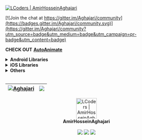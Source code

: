 <a href="https://github.com/Aghajari"><img alt="LCoders | AmirHosseinAghajari" src="https://user-images.githubusercontent.com/30867537/91563048-7738f400-e953-11ea-89f9-5d0f42deda8f.jpg"></a>

[![Join the chat at https://gitter.im/Aghajari/community](https://badges.gitter.im/Aghajari/community.svg)](https://gitter.im/Aghajari/community?utm_source=badge&utm_medium=badge&utm_campaign=pr-badge&utm_content=badge)

<!--

<img src="https://github.com/Aghajari/LogicalCircuit/raw/main/Images/1.png" alt="Chess" title="Chess" width="300" align="left" />
<br><br>

**CHECK OUT** [**LogicalCircuit**](https://github.com/Aghajari/LogicalCircuit)

<br><br><br><br><br><br>

-->

**CHECK OUT** [**AutoAnimate**](https://github.com/Aghajari/AutoAnimate)

<details><summary><b>Android Libraries</b></summary>
<p>

- [OpWear-Cam](https://github.com/Aghajari/OpWear-Cam)<br>
Communicating between Wear OS and Android devic and a sample of displaying real-time camera on the watch.
  
|Name|Version|Description|
| :---------------- | :----------------: | :---------------- |
| [AutoAnimate](https://github.com/Aghajari/AutoAnimate)|1.0.2|AutoAnimate is a custom Shared Element Transition that automatically animates your views based on Figma Smart Animate.|
| [AXPathLoadingView](https://github.com/Aghajari/AXPathLoadingView)|1.0.1|A simple android view to create loading with a Path.|
| [XmlByPass](https://github.com/Aghajari/XmlByPass)|1.0.1|Get the Highest Android UI performance! XmlByPass is an annotationProcessor library for Android which auto generates the java code of your xml layouts in Source level (before compile)|
| [AXAnimation](https://github.com/Aghajari/AXAnimation)|1.0.1|AXAnimation is an Android Library which can simply animate views and everything!|
| [AXEmojiView](https://github.com/Aghajari/AXEmojiView)|1.5.2|an advanced library which adds emoji,sticker,... support to your Android application|
| [AXMemojiView](https://github.com/Aghajari/AXMemojiView)|1.1.0|a new page for AXEmojiView which shows memoji just like stickers|
| [AXrLottie](https://github.com/Aghajari/AXrLottie)|1.4.0|AXrLottie ([rlottie](https://github.com/Samsung/rlottie)) Renders animations and vectors exported in the bodymovin JSON format.|
| [AXGraphView](https://github.com/Aghajari/AXGraphView)|1.1.0|AXGraphView creates zoomable and scrollable graphs.|
| [ZoomHelper](https://github.com/Aghajari/ZoomHelper)|1.1.0|ZoomHelper will make any view to be zoomable just like Instagram pinch-to-zoom|
| [AXParallelImageView](https://github.com/Aghajari/AXParallelImageView)|1.0.0|Parallel Line Collage ImageView.|
| [AXSpannableText](https://github.com/Aghajari/AXSpannableText)|1.0.0|Supports Hashtag(#), Mention(@), URLs, Phone, Email, Markdown,...in all TextView widgets|
| [AXPowerView](https://github.com/Aghajari/AXPowerView)|1.0.0|an Android PowerView with awesome animations and circular loading|

</p></details>
  
<details><summary><b>iOS Libraries</b></summary>
<p>
  
|Name|Version|Description|
| :---------------- | :----------------: | :---------------- |
| [iAXLayouts](https://github.com/Aghajari/iAXLayouts-iOSLayouts)|1.0.0|Let's include Android Layouts into iOS! LinearLayout-FrameLayout-RelativeLayout-ArcLayout|
| [iAXMaterialProgress](https://github.com/Aghajari/iAXMaterialProgress)|1.0.0|A material style progress wheel for iOS|

</p></details>

<details><summary><b>Others</b></summary>
<p>

- [LogicalCircuit](https://github.com/Aghajari/LogicalCircuit)<br>
A CAD tool for logic circuits.
- [Chess](https://github.com/Aghajari/Chess)<br>
A simple android chess app that follows FIDE standards.
- [AP-FinalProject](https://github.com/Aghajari/AP-FinalProject)<br>
A messaging social platform based on Discord for Desktop and Android.
- [SavedAlgorithms](https://github.com/Aghajari/SavedAlgorithms)

  
<br>

|Name|Version|Description|
| :---------------- | :----------------: | :---------------- |
| [OneLineArt](https://github.com/Aghajari/One-Line-Art)|---|One-Line Art with Python|
| [TouchView](https://github.com/Aghajari/TouchView)|---|A simple view for android, working with Path|
| [C-Collections](https://github.com/Aghajari/C-Collections)|1.1.0|Java collections and lists for C|
| [MathParser](https://github.com/Aghajari/MathParser)|1.0.0|A simple but powerful open-source math tool that parses and evaluates algebraic expressions (Java)|
| [Mr. Jack](https://github.com/Aghajari/Mr.Jack)|---|Mr. Jack Board Game (C)|
| [SimpleChart](https://github.com/Aghajari/SimpleChart)|---|Simple Line, Circle, Bar chart for Android|
| [PseudoCode](https://github.com/Aghajari/PseudoCode)|---|Simple PseudoCode Reader, Parser and Compiler!|
| [InspectElement](https://github.com/Aghajari/InspectElement)|---|Inspection tools for native android apps (Practice)|
| [JSSoup (node.js)](https://github.com/Aghajari/JSSoup)|1.0.0|Fast and reliable HTML DOM parser library for JavaScript, node.js.|
| [AdMob-TgBot](https://github.com/Aghajari/AdMob-TgBot)|1.0.0|The AdMob-TgBot allows publishers to get information about their AdMob account by using their own telegram bot.|
| [AndroidDirectoryAccess](https://github.com/Aghajari/AndroidDirectoryAccess)|1.0.0|Android/{data,obb} directory access for Android >= 11 without root.|

</p></details>

<br>

| <a href="https://github.com/Aghajari"><img align="center" src="https://github-readme-stats.vercel.app/api?username=Aghajari&show_icons=true&include_all_commits=true&theme=buefy&hide_border=true&title_color=1C4768&hide=contribs,prs" alt="Aghajari" /></a> | <a href="https://github.com/Aghajari"><img align="center" src="https://github-readme-stats.vercel.app/api/top-langs/?username=Aghajari&layout=compact&theme=buefy&hide_border=true&title_color=1C4768&langs_count=12&hide=cmake,assembly,meson,html" /></a> |
| ------------- | ------------- |


<img width=0 height=0 src="https://komarev.com/ghpvc/?username=Aghajari&color=1C4768" />
<div align="left">
  <div align="center">
   <img width="64" alt="LCoders | AmirHosseinAghajari" src="https://user-images.githubusercontent.com/30867537/90538314-a0a79200-e193-11ea-8d90-0a3576e28a18.png">
    <br>
    <b>AmirHosseinAghajari</b>
    <br>
    <br>
    <a href="https://www.instagram.com/amirhossein_aghajari/"><img src="https://img.shields.io/static/v1?label=Instagram&message=%20&color=orange&logo=Instagram&flat-square&logoColor=white"></a>
    <a href="https://t.me/LCoders/"><img src="https://img.shields.io/static/v1?label=Telegram&message=%20&color=blue&logo=Telegram&style=flat-square&logoColor=white"></a>
    <a href="mailto:amirhossein.aghajari.82@gmail.com"><img src="https://img.shields.io/static/v1?label=Email&message=%20&color=red&logo=gmail&style=flat-square&logoColor=white"></a>
  </div>
</div>

<!--
<div align="right">
<a href="https://github.com/Aghajari">
  <img align="right" src="https://github-readme-stats.vercel.app/api?username=Aghajari&show_icons=true&line_height=27&count_private=false&title_color=F9E04B&text_color=ffffff&icon_color=F9E04B&bg_color=1C4768&hide=contribs,prs" alt="Aghajari" />
</a>
</div>

<a href="https://github.com/Aghajari/ZoomHelper"><img align="center" src="https://github-readme-stats.vercel.app/api/pin?username=aghajari&repo=ZoomHelper" alt="ZoomHelper" /></a>

- 🔭 I’m currently working on ...
- 🌱 I’m currently learning ...
- 👯 I’m looking to collaborate on ...
- 🤔 I’m looking for help with ...
- 💬 Ask me about ...
- 📫 How to reach me: ...
- 😄 Pronouns: ...
- ⚡ Fun fact: ...
-->

